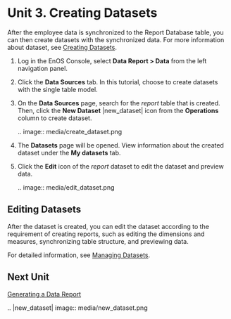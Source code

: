 # Unit 3. Creating Datasets

After the employee data is synchronized to the Report Database table, you can then create datasets with the synchronized data. For more information about dataset, see [Creating Datasets](/docs/analysis-report/en/2.0.9/creating_dataset.html).

1. Log in the EnOS Console, select **Data Report > Data** from the left navigation panel.

2. Click the **Data Sources** tab. In this tutorial, choose to create datasets with the single table model.

3. On the **Data Sources** page, search for the *report* table that is created. Then, click the **New Dataset** |new_dataset| icon from the **Operations** column to create dataset.

   .. image:: media/create_dataset.png

4. The **Datasets** page will be opened. View information about the created dataset under the **My datasets** tab.

5. Click the **Edit** icon of the *report* dataset to edit the dataset and preview data.

   .. image:: media/edit_dataset.png

## Editing Datasets

After the dataset is created, you can edit the dataset according to the requirement of creating reports, such as editing the dimensions and measures, synchronizing table structure, and previewing data.

For detailed information, see [Managing Datasets](/docs/analysis-report/en/2.0.9/managing_dataset.html).

## Next Unit

[Generating a Data Report](generating_report)

.. |new_dataset| image:: media/new_dataset.png

<!--end-->
